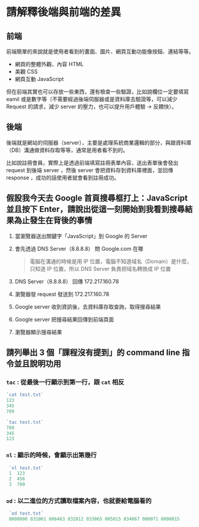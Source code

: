 # 請解釋後端與前端的差異

## **前端**

前端簡單的來說就是使用者看到的畫面、圖片、網頁互動功能像按鈕、連結等等。

- 網頁的整體外觀、內容 HTML
- 美觀 CSS
- 網頁互動 JavaScript

但在前端其實也可以存放一些東西，還有檢查一些驗證，比如說欄位一定要填寫 eamil 或是數字等（不需要經過後端伺服器或是資料庫去驗證等，可以減少 Request 的請求，減少 server 的壓力，也可以提升用戶體驗 -> 反饋快）。

## **後端**

後端就是網站的伺服器（server），主要是處理系統商業邏輯的部分，與跟資料庫（DB）溝通做資料存取等等，通常是用者看不到的。

比如說註冊會員，實際上是透過前端填寫註冊表單內容，送出表單後會發出 request 到後端 server ，然後 server 會把資料存到資料庫裡面，並回傳 response ，成功的話使用者就會看到註冊成功。

## 假設我今天去 Google 首頁搜尋框打上：JavaScript 並且按下 Enter，請說出從這一刻開始到我看到搜尋結果為止發生在背後的事情

1. 當瀏覽器送出關鍵字「JavaScript」到 Google 的 Server

2. 會先透過 DNS Server（8.8.8.8） 問 Google.com 在哪

    > 電腦在溝通的時候是用 IP 位置，電腦不知道域名（Domain）是什麼，只知道 IP 位置，所以 DNS Server 負責把域名轉換成 IP 位置

3. DNS Server（8.8.8.8） 回傳 172.217.160.78

4. 瀏覽器發 request 發送到 172.217.160.78

5. Google server 收到資訊後，去資料庫存取查詢，取得搜尋結果

6. Google server 把搜尋結果回傳到前端頁面

7. 瀏覽器顯示搜尋結果

## 請列舉出 3 個「課程沒有提到」的 command line 指令並且說明功用

### `tac` : 從最後一行顯示到第一行，跟 `cat` 相反

```js
`cat test.txt`
123
345
789

`tac test.txt`
789
345
123
```

### `nl` : 顯示的時候，會顯示出第幾行

```js
 `nl test.txt`
 1  123
 2  456
 3  789
```

### `od` : 以二進位的方式讀取檔案內容，也就要給電腦看的

```js
 `od test.txt`
 0000000 031061 006463 032012 033065 005015 034067 000071 0000015
```
